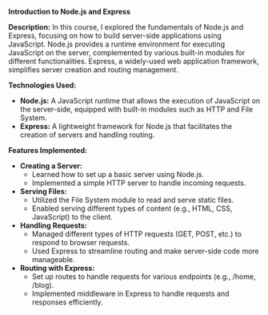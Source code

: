 <p><strong>Introduction to Node.js and Express</strong></p>

<p><strong>Description:</strong>  
In this course, I explored the fundamentals of Node.js and Express, focusing on how to build server-side applications using JavaScript. Node.js provides a runtime environment for executing JavaScript on the server, complemented by various built-in modules for different functionalities. Express, a widely-used web application framework, simplifies server creation and routing management.</p>

<p><strong>Technologies Used:</strong></p>
<ul>
  <li><strong>Node.js:</strong> A JavaScript runtime that allows the execution of JavaScript on the server-side, equipped with built-in modules such as HTTP and File System.</li>
  <li><strong>Express:</strong> A lightweight framework for Node.js that facilitates the creation of servers and handling routing.</li>
</ul>

<p><strong>Features Implemented:</strong></p>
<ul>
  <li><strong>Creating a Server:</strong>
    <ul>
      <li>Learned how to set up a basic server using Node.js.</li>
      <li>Implemented a simple HTTP server to handle incoming requests.</li>
    </ul>
  </li>
  <li><strong>Serving Files:</strong>
    <ul>
      <li>Utilized the File System module to read and serve static files.</li>
      <li>Enabled serving different types of content (e.g., HTML, CSS, JavaScript) to the client.</li>
    </ul>
  </li>
  <li><strong>Handling Requests:</strong>
    <ul>
      <li>Managed different types of HTTP requests (GET, POST, etc.) to respond to browser requests.</li>
      <li>Used Express to streamline routing and make server-side code more manageable.</li>
    </ul>
  </li>
  <li><strong>Routing with Express:</strong>
    <ul>
      <li>Set up routes to handle requests for various endpoints (e.g., /home, /blog).</li>
      <li>Implemented middleware in Express to handle requests and responses efficiently.</li>
    </ul>
  </li>
</ul>

